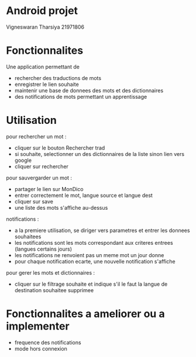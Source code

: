 # Android projet
Vigneswaran Tharsiya 21971806

# Fonctionnalites
Une application permettant de 
- rechercher des traductions de mots
- enregistrer le lien souhaite
- maintenir une base de donnees des mots et des dictionnaires
- des notifications de mots permettant un apprentissage

# Utilisation
pour rechercher un mot :
- cliquer sur le bouton Rechercher trad
- si souhaite, selectionner un des dictionnaires de la liste sinon lien vers 
google
- cliquer sur rechercher

pour sauvergarder un mot :
- partager le lien sur MonDico
- entrer correctement le mot, langue source et langue dest
- cliquer sur save
- une liste des mots s'affiche au-dessus

notifications :
- a la premiere utilisation, se diriger vers parametres et entrer les donnees 
souhaitees
- les notifications sont les mots correspondant aux criteres entrees
(langues certains jours)
- les notifications ne renvoient pas un meme mot un jour donne
- pour chaque notification ecarte, une nouvelle notification s'affiche

pour gerer les mots et dictionnaires :
- cliquer sur le filtrage souhaite et indique s'il le faut la langue de 
destination souhaitee supprimee

# Fonctionnalites a ameliorer ou a implementer 
- frequence des notifications
- mode hors connexion